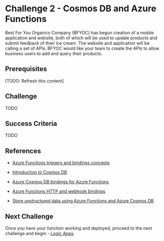 # Challenge 2 - Cosmos DB and Azure Functions

Best For You Organics Company (BFYOC) has begun creation of a mobile application and website, both of which will be used to update products and submit feedback of their ice cream. The website and application will be calling a set of APIs. BFYOC would like your team to create the APIs to allow business users to add and query their products.

## Prerequisites

[TODO: Refresh this content]

## Challenge

TODO

## Success Criteria

TODO

## References

* [Azure Functions triggers and bindings concepts](https://docs.microsoft.com/en-us/azure/azure-functions/functions-triggers-bindings)

* [Introduction to Cosmos DB](https://docs.microsoft.com/en-us/azure/cosmos-db/introduction)

* [Azure Cosmos DB bindings for Azure Functions](https://docs.microsoft.com/en-us/azure/azure-functions/functions-bindings-cosmosdb)

* [Azure Functions HTTP and webhook bindings](https://docs.microsoft.com/en-us/azure/azure-functions/functions-bindings-http-webhook)

* [Store unstructured data using Azure Functions and Azure Cosmos DB](https://docs.microsoft.com/en-us/azure/azure-functions/functions-integrate-store-unstructured-data-cosmosdb)

## Next Challenge

Once you have your function working and deployed, proceed to the next challenge and begin - [Logic Apps](..//Challenge-3-Logic-Apps/readme.md).